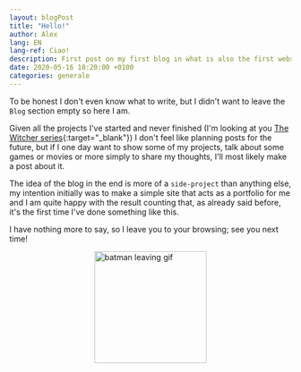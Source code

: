 ```yaml
---
layout: blogPost
title: "Hello!"
author: Alex
lang: EN
lang-ref: Ciao!
description: First post on my first blog in what is also the first website that I deploy.
date: 2020-05-16 10:20:00 +0100
categories: generale
---
```


To be honest I don't even know what to write, but I didn't want to leave the `Blog` section empty so here I am.

Given all the projects I've started and never finished (I'm looking at you [The Witcher series][witcher-serie]{:target="\_blank"}) I don't feel like planning posts for the future, but if I one day  want to show some of my projects, talk about some games or movies or more simply to share my thoughts, I'll most likely make a post about it.

The idea of ​​the blog in the end is more of a `side-project` than anything else, my intention initially was to make a simple site that acts as a portfolio for me and I am quite happy with the result counting that, as already said before, it's the first time I've done something like this.

I have nothing more to say, so I leave you to your browsing; see you next time!

<img style = "display: block; margin-left: auto; margin-right: auto;" src = "https://media.tenor.com/images/5e3415c11e4f7ef51ae337bf6c28d199/tenor.gif" alt = "batman leaving gif" width = "200" height = "200" />

[witcher-serie]: https://www.youtube.com/watch?v=jYLgi8wGVLg
